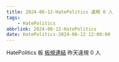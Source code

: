 ```yaml
---
title: 2024-06-12-HatePolitics 違規 0 人
tags:
    - HatePolitics
abbrlink: 2024-06-12-HatePolitics
date: HatePolitics-2024-06-12 12:00:00
---
```

HatePolitics 板 [板規連結](https://www.ptt.cc/bbs/HatePolitics/M.1617115262.A.D60.html)
昨天違規 0 人
